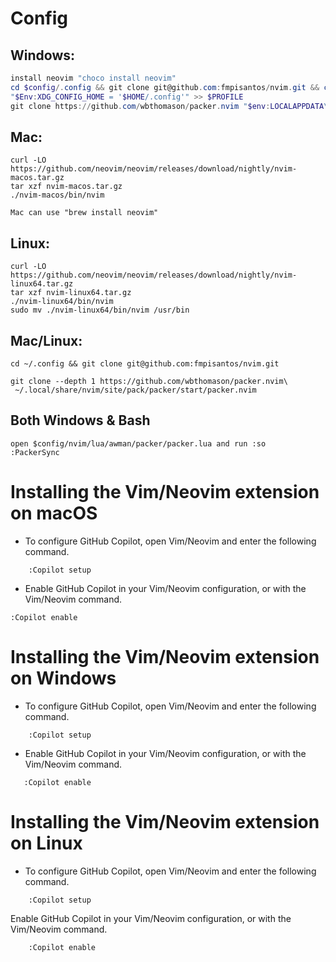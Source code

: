 # Config
## Windows: 
```powershell
install neovim "choco install neovim"
cd $config/.config && git clone git@github.com:fmpisantos/nvim.git && cd nvim
"$Env:XDG_CONFIG_HOME = '$HOME/.config'" >> $PROFILE
git clone https://github.com/wbthomason/packer.nvim "$env:LOCALAPPDATA\nvim-data\site\pack\packer\start\packer.nvim"
```
## Mac:
```shell
curl -LO https://github.com/neovim/neovim/releases/download/nightly/nvim-macos.tar.gz
tar xzf nvim-macos.tar.gz
./nvim-macos/bin/nvim
```
    Mac can use "brew install neovim"
## Linux:
```shell
curl -LO https://github.com/neovim/neovim/releases/download/nightly/nvim-linux64.tar.gz
tar xzf nvim-linux64.tar.gz
./nvim-linux64/bin/nvim
sudo mv ./nvim-linux64/bin/nvim /usr/bin 
```
## Mac/Linux:
```shell
cd ~/.config && git clone git@github.com:fmpisantos/nvim.git
```

```shell
git clone --depth 1 https://github.com/wbthomason/packer.nvim\
 ~/.local/share/nvim/site/pack/packer/start/packer.nvim
```
## Both Windows & Bash
    open $config/nvim/lua/awman/packer/packer.lua and run :so 
    :PackerSync 

# Installing the Vim/Neovim extension on macOS

- To configure GitHub Copilot, open Vim/Neovim and enter the following command.

```vim
    :Copilot setup
```

- Enable GitHub Copilot in your Vim/Neovim configuration, or with the Vim/Neovim command.

```vim
:Copilot enable
```

# Installing the Vim/Neovim extension on Windows

- To configure GitHub Copilot, open Vim/Neovim and enter the following command.

```vim
    :Copilot setup
```

- Enable GitHub Copilot in your Vim/Neovim configuration, or with the Vim/Neovim command.

```vim
   :Copilot enable
```

# Installing the Vim/Neovim extension on Linux

- To configure GitHub Copilot, open Vim/Neovim and enter the following command.

```vim
    :Copilot setup
```

Enable GitHub Copilot in your Vim/Neovim configuration, or with the Vim/Neovim command.

```vim
    :Copilot enable
```
